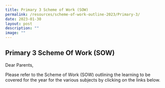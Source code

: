 ```yaml
---
title: Primary 3 Scheme of Work (SOW)
permalink: /resources/scheme-of-work-outline-2023/Primary-3/
date: 2023-01-30
layout: post
description: ""
image: ""
---
```

## Primary 3 Scheme Of Work (SOW)

Dear Parents,

Please refer to the Scheme of Work (SOW) outlining the learning to be covered for the year for the various subjects by clicking on the links below.